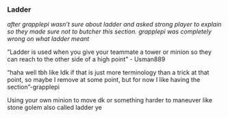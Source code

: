 ### Ladder

*after grapplepi wasn’t sure about ladder and asked strong player to explain so they made sure not to butcher this section. grapplepi was completely wrong on what ladder meant*

”Ladder is used when you give your teammate a tower or minion so they can reach to the other side of a high point” - Usman889

“haha well tbh like Idk if that is just more terminology than a trick at that point, so maybe I remove at some point, but for now I like having the section”-grapplepi

Using your own minion to move dk or something harder to maneuver like stone golem also called ladder ye

